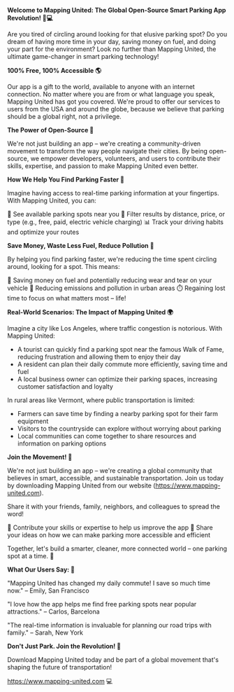**Welcome to Mapping United: The Global Open-Source Smart Parking App Revolution! 🚀💻**

Are you tired of circling around looking for that elusive parking spot? Do you dream of having more time in your day, saving money on fuel, and doing your part for the environment? Look no further than Mapping United, the ultimate game-changer in smart parking technology!

**100% Free, 100% Accessible 🌎**

Our app is a gift to the world, available to anyone with an internet connection. No matter where you are from or what language you speak, Mapping United has got you covered. We're proud to offer our services to users from the USA and around the globe, because we believe that parking should be a global right, not a privilege.

**The Power of Open-Source 🤝**

We're not just building an app – we're creating a community-driven movement to transform the way people navigate their cities. By being open-source, we empower developers, volunteers, and users to contribute their skills, expertise, and passion to make Mapping United even better.

**How We Help You Find Parking Faster 🚗**

Imagine having access to real-time parking information at your fingertips. With Mapping United, you can:

📍 See available parking spots near you
💨 Filter results by distance, price, or type (e.g., free, paid, electric vehicle charging)
📊 Track your driving habits and optimize your routes

**Save Money, Waste Less Fuel, Reduce Pollution 🌟**

By helping you find parking faster, we're reducing the time spent circling around, looking for a spot. This means:

💸 Saving money on fuel and potentially reducing wear and tear on your vehicle
🌿 Reducing emissions and pollution in urban areas
⏱️ Regaining lost time to focus on what matters most – life!

**Real-World Scenarios: The Impact of Mapping United 🌍**

Imagine a city like Los Angeles, where traffic congestion is notorious. With Mapping United:

* A tourist can quickly find a parking spot near the famous Walk of Fame, reducing frustration and allowing them to enjoy their day
* A resident can plan their daily commute more efficiently, saving time and fuel
* A local business owner can optimize their parking spaces, increasing customer satisfaction and loyalty

In rural areas like Vermont, where public transportation is limited:

* Farmers can save time by finding a nearby parking spot for their farm equipment
* Visitors to the countryside can explore without worrying about parking
* Local communities can come together to share resources and information on parking options

**Join the Movement! 🌟**

We're not just building an app – we're creating a global community that believes in smart, accessible, and sustainable transportation. Join us today by downloading Mapping United from our website (https://www.mapping-united.com).

Share it with your friends, family, neighbors, and colleagues to spread the word!

🤝 Contribute your skills or expertise to help us improve the app
💬 Share your ideas on how we can make parking more accessible and efficient

Together, let's build a smarter, cleaner, more connected world – one parking spot at a time. 🌈

**What Our Users Say: 📢**

"Mapping United has changed my daily commute! I save so much time now." – Emily, San Francisco

"I love how the app helps me find free parking spots near popular attractions." – Carlos, Barcelona

"The real-time information is invaluable for planning our road trips with family." – Sarah, New York

**Don't Just Park. Join the Revolution! 🚀**

Download Mapping United today and be part of a global movement that's shaping the future of transportation!

https://www.mapping-united.com 💻